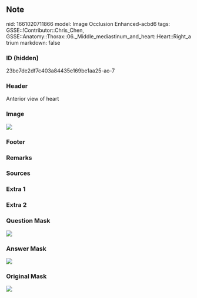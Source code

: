 ## Note
nid: 1661020711866
model: Image Occlusion Enhanced-acbd6
tags: GSSE::!Contributor::Chris_Chen, GSSE::Anatomy::Thorax::06._Middle_mediastinum_and_heart::Heart::Right_atrium
markdown: false

### ID (hidden)
23be7de2df7c403a84435e169be1aa25-ao-7

### Header
Anterior view of heart

### Image
<img src="tmpkn95it25.png">

### Footer


### Remarks


### Sources


### Extra 1


### Extra 2


### Question Mask
<img src="23be7de2df7c403a84435e169be1aa25-ao-7-Q.svg">

### Answer Mask
<img src="23be7de2df7c403a84435e169be1aa25-ao-7-A.svg">

### Original Mask
<img src="23be7de2df7c403a84435e169be1aa25-ao-O.svg">
